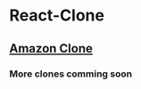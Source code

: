# React-Clone

<a href = "https://clone-b8fd4.firebaseapp.com/"><h2> Amazon Clone</h2></a>

### More clones comming soon
